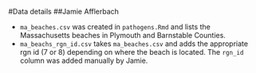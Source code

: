 #Data details
##Jamie Afflerbach

- `ma_beaches.csv` was created in `pathogens.Rmd` and lists the Massachusetts beaches in Plymouth and Barnstable Counties.
- `ma_beachs_rgn_id.csv` takes `ma_beaches.csv` and adds the appropriate rgn id (7 or 8) depending on where the beach is located. The `rgn_id` column was added manually by Jamie.